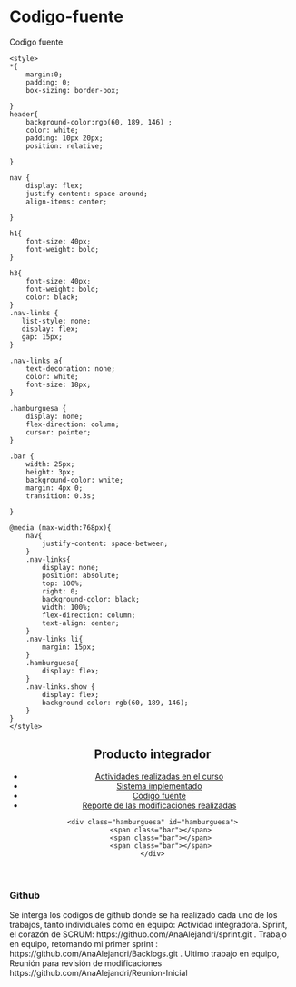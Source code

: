 # Codigo-fuente
Codigo fuente
<!DOCTYPE html>
<html lang="en">
<head>
    <meta charset="UTF-8">
    <meta name="viewport" content="width=device-width, initial-scale=1.0">
    <title>Document</title>
    
    <style>
    *{
        margin:0;
        padding: 0;
        box-sizing: border-box;
    
    }
    header{
        background-color:rgb(60, 189, 146) ;
        color: white;
        padding: 10px 20px;
        position: relative;
    
    }
    
    nav {
        display: flex;
        justify-content: space-around;
        align-items: center;
    
    }
    
    h1{
        font-size: 40px;
        font-weight: bold;
    }
    
    h3{
        font-size: 40px;
        font-weight: bold;
        color: black;
    }
    .nav-links {
       list-style: none; 
       display: flex;
       gap: 15px;
    }
    
    .nav-links a{
        text-decoration: none;
        color: white;
        font-size: 18px;
    }
    
    .hamburguesa {
        display: none;
        flex-direction: column;
        cursor: pointer;
    }
    
    .bar {
        width: 25px;
        height: 3px;
        background-color: white;
        margin: 4px 0;
        transition: 0.3s;
    
    }
    
    @media (max-width:768px){
        nav{
            justify-content: space-between;
        }
        .nav-links{
            display: none;
            position: absolute;
            top: 100%;
            right: 0;
            background-color: black;
            width: 100%;
            flex-direction: column;
            text-align: center;
        }
        .nav-links li{
            margin: 15px;
        }
        .hamburguesa{
            display: flex;
        }
        .nav-links.show {
            display: flex;
            background-color: rgb(60, 189, 146);
        }
    }
    </style>
</head>
<body>
   <header>
    <nav>
        <h1>Producto integrador</h1>
        <ul class="nav-links" id="nav-links">
        <li><a href="https://docs.google.com/document/d/1JK54thYggYc-9kBznNmOh_D4C6tZ9-SxySJw4tqbK94/edit?usp=sharing">Actividades realizadas en el curso </a></li>
        <li><a href="#">Sistema implementado </a></li>
        <li><a href="#">Código fuente</a></li>
        <li><a href="#">Reporte de las modificaciones realizadas </a></li>
    </ul>

    <div class="hamburguesa" id="hamburguesa">
        <span class="bar"></span>
        <span class="bar"></span>
        <span class="bar"></span>
    </div>
</nav>

   </header>
    
  <h3>Github</h3> 
  <p>Se interga los codigos de github donde se ha realizado cada uno de los trabajos, tanto individuales como en equipo: Actividad integradora. Sprint, el corazón de SCRUM: https://github.com/AnaAlejandri/sprint.git . Trabajo en equipo, retomando mi primer sprint : https://github.com/AnaAlejandri/Backlogs.git .   Ultimo trabajo en equipo, Reunión para revisión de modificaciones https://github.com/AnaAlejandri/Reunion-Inicial</p>
</body>
</html>
